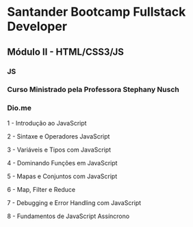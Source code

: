 # Santander Bootcamp Fullstack Developer
## Módulo II - HTML/CSS3/JS
### JS

### Curso Ministrado pela Professora Stephany Nusch
### Dio.me

1 - Introdução ao JavaScript

2 - Sintaxe e Operadores JavaScript

3 - Variáveis e Tipos com JavaScript

4 - Dominando Funções em JavaScript

5 - Mapas e Conjuntos com JavaScript

6 - Map, Filter e Reduce

7 - Debugging e Error Handling com JavaScript

8 - Fundamentos de JavaScript Assíncrono
